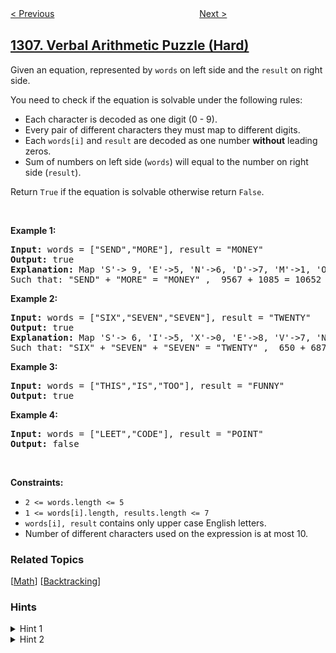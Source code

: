 <!--|This file generated by command(leetcode description); DO NOT EDIT.    |-->
<!--+----------------------------------------------------------------------+-->
<!--|@author    openset <openset.wang@gmail.com>                           |-->
<!--|@link      https://github.com/openset                                 |-->
<!--|@home      https://github.com/openset/leetcode                        |-->
<!--+----------------------------------------------------------------------+-->

[< Previous](../jump-game-iii "Jump Game III")
　　　　　　　　　　　　　　　　
[Next >](../running-total-for-different-genders "Running Total for Different Genders")

## [1307. Verbal Arithmetic Puzzle (Hard)](https://leetcode.com/problems/verbal-arithmetic-puzzle "口算难题")

<p>Given an equation, represented by <code>words</code> on left side and the <code>result</code> on right side.</p>

<p>You need to check if the equation is solvable&nbsp;under the following rules:</p>

<ul>
	<li>Each character is decoded as one digit (0 - 9).</li>
	<li>Every pair of different characters they must map to different digits.</li>
	<li>Each <code>words[i]</code> and <code>result</code>&nbsp;are decoded as one number <strong>without</strong> leading zeros.</li>
	<li>Sum of numbers on left side (<code>words</code>) will equal to the number on right side (<code>result</code>).&nbsp;</li>
</ul>

<p>Return <code>True</code>&nbsp;if the equation is solvable otherwise&nbsp;return&nbsp;<code>False</code>.</p>

<p>&nbsp;</p>
<p><strong>Example 1:</strong></p>

<pre>
<strong>Input:</strong> words = [&quot;SEND&quot;,&quot;MORE&quot;], result = &quot;MONEY&quot;
<strong>Output:</strong> true
<strong>Explanation:</strong> Map &#39;S&#39;-&gt; 9, &#39;E&#39;-&gt;5, &#39;N&#39;-&gt;6, &#39;D&#39;-&gt;7, &#39;M&#39;-&gt;1, &#39;O&#39;-&gt;0, &#39;R&#39;-&gt;8, &#39;Y&#39;-&gt;&#39;2&#39;
Such that: &quot;SEND&quot; + &quot;MORE&quot; = &quot;MONEY&quot; ,  9567 + 1085 = 10652</pre>

<p><strong>Example 2:</strong></p>

<pre>
<strong>Input:</strong> words = [&quot;SIX&quot;,&quot;SEVEN&quot;,&quot;SEVEN&quot;], result = &quot;TWENTY&quot;
<strong>Output:</strong> true
<strong>Explanation:</strong> Map &#39;S&#39;-&gt; 6, &#39;I&#39;-&gt;5, &#39;X&#39;-&gt;0, &#39;E&#39;-&gt;8, &#39;V&#39;-&gt;7, &#39;N&#39;-&gt;2, &#39;T&#39;-&gt;1, &#39;W&#39;-&gt;&#39;3&#39;, &#39;Y&#39;-&gt;4
Such that: &quot;SIX&quot; + &quot;SEVEN&quot; + &quot;SEVEN&quot; = &quot;TWENTY&quot; ,  650 + 68782 + 68782 = 138214</pre>

<p><strong>Example 3:</strong></p>

<pre>
<strong>Input:</strong> words = [&quot;THIS&quot;,&quot;IS&quot;,&quot;TOO&quot;], result = &quot;FUNNY&quot;
<strong>Output:</strong> true
</pre>

<p><strong>Example 4:</strong></p>

<pre>
<strong>Input:</strong> words = [&quot;LEET&quot;,&quot;CODE&quot;], result = &quot;POINT&quot;
<strong>Output:</strong> false
</pre>

<p>&nbsp;</p>
<p><strong>Constraints:</strong></p>

<ul>
	<li><code>2 &lt;= words.length &lt;= 5</code></li>
	<li><code>1 &lt;= words[i].length,&nbsp;results.length&nbsp;&lt;= 7</code></li>
	<li><code>words[i], result</code>&nbsp;contains only upper case English letters.</li>
	<li>Number of different characters used on the expression is at most&nbsp;10.</li>
</ul>

### Related Topics
  [[Math](../../tag/math/README.md)]
  [[Backtracking](../../tag/backtracking/README.md)]

### Hints
<details>
<summary>Hint 1</summary>
Use Backtracking and pruning to solve this problem.
</details>

<details>
<summary>Hint 2</summary>
If you set the values of some digits (from right to left), the other digits will be constrained.
</details>
